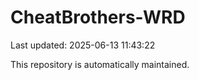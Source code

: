 # CheatBrothers-WRD

Last updated: 2025-06-13 11:43:22

This repository is automatically maintained.

